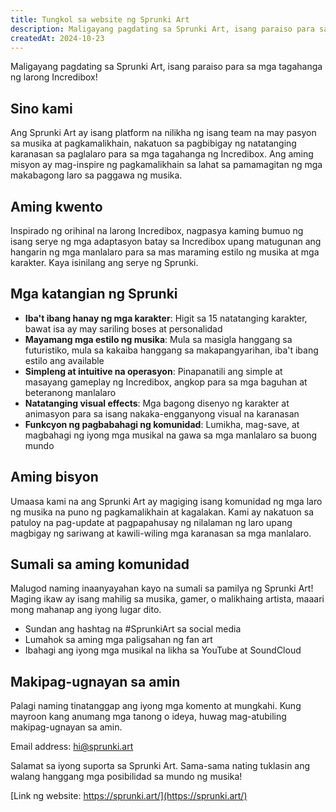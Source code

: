 ```yaml
---
title: Tungkol sa website ng Sprunki Art
description: Maligayang pagdating sa Sprunki Art, isang paraiso para sa mga tagahanga ng larong Incredibox!
createdAt: 2024-10-23
---
```


Maligayang pagdating sa Sprunki Art, isang paraiso para sa mga tagahanga ng larong Incredibox!

## Sino kami

Ang Sprunki Art ay isang platform na nilikha ng isang team na may pasyon sa musika at pagkamalikhain, nakatuon sa pagbibigay ng natatanging karanasan sa paglalaro para sa mga tagahanga ng Incredibox. Ang aming misyon ay mag-inspire ng pagkamalikhain sa lahat sa pamamagitan ng mga makabagong laro sa paggawa ng musika.

## Aming kwento

Inspirado ng orihinal na larong Incredibox, nagpasya kaming bumuo ng isang serye ng mga adaptasyon batay sa Incredibox upang matugunan ang hangarin ng mga manlalaro para sa mas maraming estilo ng musika at mga karakter. Kaya isinilang ang serye ng Sprunki.

## Mga katangian ng Sprunki

- **Iba't ibang hanay ng mga karakter**: Higit sa 15 natatanging karakter, bawat isa ay may sariling boses at personalidad
- **Mayamang mga estilo ng musika**: Mula sa masigla hanggang sa futuristiko, mula sa kakaiba hanggang sa makapangyarihan, iba't ibang estilo ang available
- **Simpleng at intuitive na operasyon**: Pinapanatili ang simple at masayang gameplay ng Incredibox, angkop para sa mga baguhan at beteranong manlalaro
- **Natatanging visual effects**: Mga bagong disenyo ng karakter at animasyon para sa isang nakaka-engganyong visual na karanasan
- **Funkcyon ng pagbabahagi ng komunidad**: Lumikha, mag-save, at magbahagi ng iyong mga musikal na gawa sa mga manlalaro sa buong mundo

## Aming bisyon

Umaasa kami na ang Sprunki Art ay magiging isang komunidad ng mga laro ng musika na puno ng pagkamalikhain at kagalakan. Kami ay nakatuon sa patuloy na pag-update at pagpapahusay ng nilalaman ng laro upang magbigay ng sariwang at kawili-wiling mga karanasan sa mga manlalaro.

## Sumali sa aming komunidad

Malugod naming inaanyayahan kayo na sumali sa pamilya ng Sprunki Art! Maging ikaw ay isang mahilig sa musika, gamer, o malikhaing artista, maaari mong mahanap ang iyong lugar dito.

- Sundan ang hashtag na #SprunkiArt sa social media
- Lumahok sa aming mga paligsahan ng fan art
- Ibahagi ang iyong mga musikal na likha sa YouTube at SoundCloud

## Makipag-ugnayan sa amin

Palagi naming tinatanggap ang iyong mga komento at mungkahi. Kung mayroon kang anumang mga tanong o ideya, huwag mag-atubiling makipag-ugnayan sa amin.

Email address: [hi@sprunki.art](mailto:hi@sprunki.art)

Salamat sa iyong suporta sa Sprunki Art. Sama-sama nating tuklasin ang walang hanggang mga posibilidad sa mundo ng musika!

[Link ng website: https://sprunki.art/](https://sprunki.art/)
